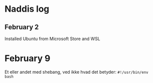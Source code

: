 # Naddis log

## February 2

Installed Ubuntu from Microsoft Store and WSL

# February 9

Et eller andet med shebang, ved ikke hvad det betyder:
`#!/usr/bin/env bash`

